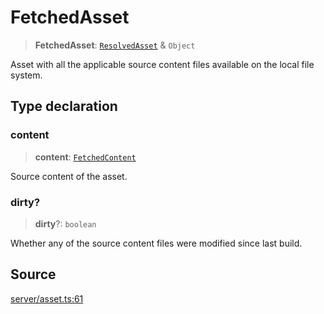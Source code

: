 # FetchedAsset

> **FetchedAsset**: [`ResolvedAsset`](ResolvedAsset.md) & `Object`

Asset with all the applicable source content files available on the local file system.

## Type declaration

### content

> **content**: [`FetchedContent`](FetchedContent.md)

Source content of the asset.

### dirty?

> **dirty**?: `boolean`

Whether any of the source content files were modified since last build.

## Source

[server/asset.ts:61](https://github.com/Elringus/Imgit/blob/cf06d86/src/server/asset.ts#L61)

